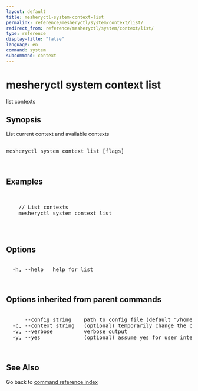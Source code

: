 ```yaml
---
layout: default
title: mesheryctl-system-context-list
permalink: reference/mesheryctl/system/context/list/
redirect_from: reference/mesheryctl/system/context/list/
type: reference
display-title: "false"
language: en
command: system
subcommand: context
---
```


# mesheryctl system context list

list contexts

## Synopsis

List current context and available contexts

<pre class='codeblock-pre'>
<div class='codeblock'>
mesheryctl system context list [flags]

</div>
</pre> 

## Examples

<pre class='codeblock-pre'>
<div class='codeblock'>

	// List contexts
	mesheryctl system context list
	

</div>
</pre> 

## Options

<pre class='codeblock-pre'>
<div class='codeblock'>
  -h, --help   help for list

</div>
</pre>

## Options inherited from parent commands

<pre class='codeblock-pre'>
<div class='codeblock'>
      --config string    path to config file (default "/home/admin-pc/.meshery/config.yaml")
  -c, --context string   (optional) temporarily change the current context.
  -v, --verbose          verbose output
  -y, --yes              (optional) assume yes for user interactive prompts.

</div>
</pre>

## See Also

Go back to [command reference index](/reference/mesheryctl/) 
